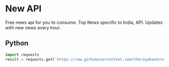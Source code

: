 # New API

Free news api for you to consume. Top News specific to India, API. Updates with new news every hour.
## Python
```python
import requests
result = requests.get('https://raw.githubusercontent.com/theroyakash/newsapis/main/news.json').json()
```
